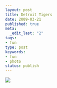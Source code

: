 ```yaml
---
layout: post
title: Detroit Tigers
date: 2009-03-21
published: true
meta:
  _edit_last: "2"
tags:
- fun
type: post
keywords:
- fun
- photo
status: publish
---
```

![](http://media.eick.us/2011/05/4Lbi8pbnElc4fxbmepjnmA11o1_5001.jpg)

